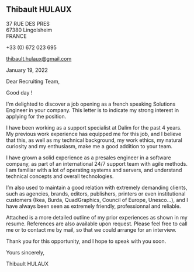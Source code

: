 <div class="flex-box">
<aside>

# Thibault HULAUX

37 RUE DES PRES  
67380 Lingolsheim  
FRANCE

+33 (0) 672 023 695

[thibault.hulaux@gmail.com](mailto:thibault.hulaux@gmail.com)

</aside>
<main>
<section class="date">

January 19, 2022

</section>
<section class="letter">

Dear Recruiting Team,

Good day !

I'm delighted to discover a job opening as a french speaking Solutions Engineer in your company. This letter is to indicate my strong interest in applying for the position.

I have been working as a support specialist at Dalim for the past 4 years. My previous work experience has equipped me for this job, and I believe that this, as well as my technical background, my work ethics, my natural curiosity and my enthusiasm, make me a good addition to your team.

I have grown a solid experience as a presales engineer in a software company, as part of an international 24/7 support team with agile methods. I am familiar with a lot of operating systems and servers, and understand technical concepts and overall technologies.

I’m also used to maintain a good relation with extremely demanding clients, such as agencies, brands, editors, publishers, printers or even institutional customers (Ikea, Burda, QuadGraphics, Council of Europe, Unesco...), and I have always been seen as extremely friendly, professionnal and reliable.

Attached is a more detailed outline of my prior experiences as shown in my resume. References are also available upon request. Please feel free to call me or to contact me by mail, so that we could arrange for an interview.

Thank you for this opportunity, and I hope to speak with you soon.

Yours sincerely,

</section>
<section class="signature">

Thibault HULAUX

</section>
</main>
</div>